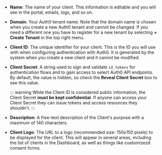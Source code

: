 <!-- markdownlint-disable -->

- **Name**: The name of your client. This information is editable and you will see in the portal, emails, logs, and so on.

- **Domain**: Your Auth0 tenant name. Note that the domain name is chosen when you create a new Auth0 tenant and cannot be changed. If you need a different one you have to register for a new tenant by selecting **+ Create Tenant** in the top right menu.

- **Client ID**: The unique identifier for your client. This is the ID you will use with when configuring authentication with Auth0. It is generated by the system when you create a new client and it cannot be modified.

- **Client Secret**: A string used to sign and validate `id_tokens` for authentication flows and to gain access to select Auth0 API endpoints. By default, the value is hidden, so check the **Reveal Client Secret** box to see this value.

  ::: warning
  While the Client ID is considered public information, the Client Secret **must be kept confidential**. If anyone can access your Client Secret they can issue  tokens and access resources they shouldn't.
  :::

- **Description**: A free-text description of the Client's purpose with a maximum of 140 characters.

- **Client Logo**: The URL to a logo (recommended size: 150x150 pixels) to be displayed for the client. This will appear in several areas, including the list of clients in the Dashboard, as well as things like customizezd consent forms.
